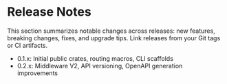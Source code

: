# Release Notes

This section summarizes notable changes across releases: new features, breaking changes, fixes, and upgrade tips. Link releases from your Git tags or CI artifacts.

- 0.1.x: Initial public crates, routing macros, CLI scaffolds
- 0.2.x: Middleware V2, API versioning, OpenAPI generation improvements

